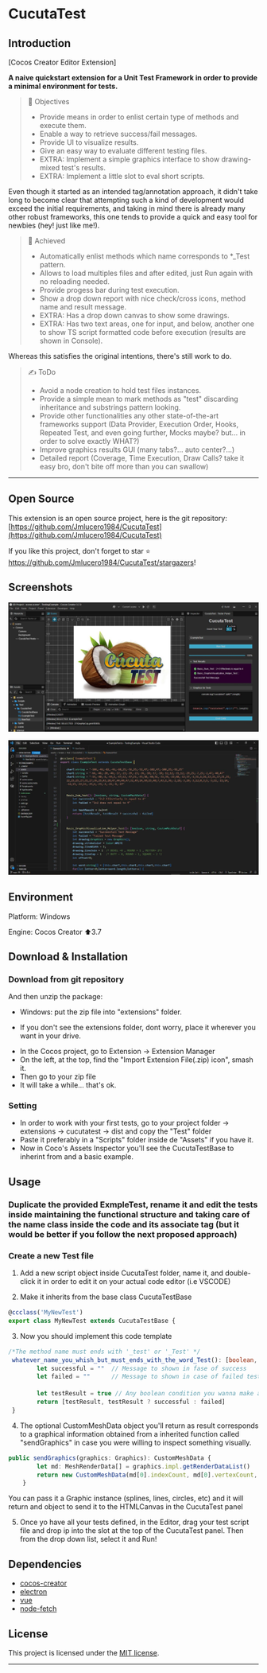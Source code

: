 # CucutaTest

## Introduction

[Cocos Creator Editor Extension]

**A naive quickstart extension for a Unit Test Framework in order to provide a minimal environment for tests.**

> 🎯 Objectives
>
>  - Provide means in order to enlist certain type of methods and execute them.
>  - Enable a way to retrieve success/fail messages.
>  - Provide UI to visualize results.
>  - Give an easy way to evaluate different testing files.
>  - EXTRA: Implement a simple graphics interface to show drawing-mixed test's results.
>  - EXTRA: Implement a little slot to eval short scripts.

Even though it started as an intended tag/annotation approach, it didn't take long to become clear that attempting such a kind of development would exceed the initial requirements, and
taking in mind there is already many other robust frameworks, this one tends to provide a quick and easy tool for newbies (hey! just like me!).

> 🤝 Achieved
>
>  - Automatically enlist methods which name corresponds to *_Test pattern.
>  - Allows to load multiples files and after edited, just Run again with no reloading needed.
>  - Provide progess bar during test execution.
>  - Show a drop down report with nice check/cross icons, method name and result message.
>  - EXTRA: Has a drop down canvas to show some drawings.
>  - EXTRA: Has two text areas, one for input, and below, another one to show TS script formatted code before execution (results are shown in Console).

Whereas this satisfies the original intentions, there's still work to do.

> ✍️ ToDo
>
>  - Avoid a node creation to hold test files instances.
>  - Provide a simple mean to mark methods as "test" discarding inheritance and substrings pattern looking.
>  - Provide other functionalities any other state-of-the-art frameworks support (Data Provider, Execution Order, Hooks, Repeated Test, and even going further, Mocks maybe? but... in order to solve exactly WHAT?) 
>  - Improve graphics results GUI (many tabs?... auto center?...)
>  - Detailed report (Coverage, Time Execution, Draw Calls? take it easy bro, don't bite off more than you can swallow)
 

---

## Open Source

This extension is an open source project, here is the git repository: [https://github.com/Jmlucero1984/CucutaTest](https://github.com/Jmlucero1984/CucutaTest)

If you like this project, don't forget to star ⭐ https://github.com/Jmlucero1984/CucutaTest/stargazers!

 
## Screenshots

![main-panel](https://github.com/Jmlucero1984/CucutaTest/blob/main/ScreenShot_01.JPG)
 
 
![code-example](https://github.com/Jmlucero1984/CucutaTest/blob/main/ScreenShot_02.JPG)



## Environment

Platform: Windows

Engine: Cocos Creator ⬆️3.7



## Download & Installation

 
### Download from git repository

And then unzip the package:

- Windows: put the zip file into "extensions" folder.
* If you don't see the extensions folder, dont worry, place it wherever you want in your drive.
- In the Cocos project, go to Extension -> Extension Manager
- On the left, at the top, find the "Import Extension File(.zip) icon", smash it.
- Then go to your zip file
- It will take a while... that's ok.

### Setting

- In order to work with your first tests, go to your project folder -> extensions -> cucutatest -> dist and copy the "Test" folder
- Paste it preferably in a "Scripts" folder inside de "Assets" if you have it.
- Now in Coco's Assets Inspector you'll see the CucutaTestBase to inherint from and a basic example.
  

## Usage

### Duplicate the provided ExmpleTest, rename it and edit the tests inside maintaining the functional structure and taking care of the name class inside the code and its associate tag (but it would be better if you follow the next proposed approach)

### Create a new Test file

1. Add a new script object inside CucutaTest folder, name it, and double-click it in order to edit it on your actual code editor (i.e VSCODE)

2. Make it inherits from the base class CucutaTestBase
 
```ts
@ccclass('MyNewTest')
export class MyNewTest extends CucutaTestBase {

```

3. Now you should implement this code template
```ts
/*The method name must ends with '_test' or '_Test' */
 whatever_name_you_whish_but_must_ends_with_the_word_Test(): [boolean, string, CustomMeshData?] {
        let successful = ""  // Message to shown in fase of success
        let failed = ""      // Message to shown in case of failed test
 
        let testResult = true // Any boolean condition you wanna make an assertion on
        return [testResult, testResult ? successful : failed]
 }
 ```
4. The optional CustomMeshData object you'll return as result corresponds to a graphical information obtained from a inherited function called "sendGraphics" in case you were willing to inspect something visually.
   
```ts
public sendGraphics(graphics: Graphics): CustomMeshData {
        let md: MeshRenderData[] = graphics.impl.getRenderDataList()
        return new CustomMeshData(md[0].indexCount, md[0].vertexCount, md[0].floatStride, md[0].vData, md[0].iData, md[0].indexStart)
    }
 ```
You can pass it a Graphic instance (splines, lines, circles, etc) and it will return and object to send it to the HTMLCanvas in the CucutaTest panel

5. Once yo have all your tests defined, in the Editor, drag your test script file and drop ip into the slot at the top of the CucutaTest panel. Then from the drop down list, select it and Run!
 

## Dependencies

- [cocos-creator](https://github.com/cocos-creator)
- [electron](https://github.com/electron/electron)
- [vue](https://github.com/vuejs/vue)
- [node-fetch](https://github.com/node-fetch/node-fetch)



## License

This project is licensed under the [MIT license](https://opensource.org/licenses/MIT).



---
